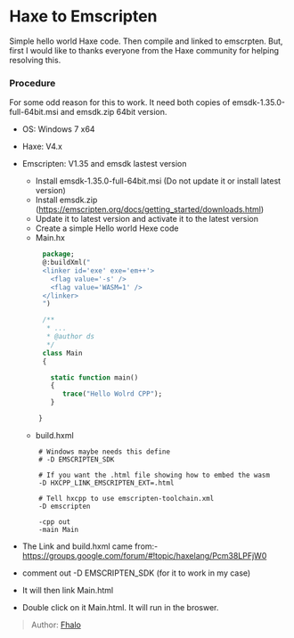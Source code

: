 [tags]: / "Haxe, Emscripten"
# Haxe to Emscripten
Simple hello world  Haxe code. Then compile and linked to emscrpten.
But, first I would like to thanks everyone from the Haxe community for helping
resolving this.

### Procedure
For some odd reason for this to work. It need both copies of emsdk-1.35.0-full-64bit.msi and emsdk.zip 64bit version.


* OS: Windows 7 x64
* Haxe: V4.x
* Emscripten: V1.35 and emsdk lastest version

  * Install emsdk-1.35.0-full-64bit.msi (Do not update it or install latest version)
  * Install emsdk.zip (https://emscripten.org/docs/getting_started/downloads.html)
  * Update it to latest version and activate it to the latest version
  * Create a simple Hello world Hexe code
   * Main.hx
   
    ```haxe
         package;
         @:buildXml("
         <linker id='exe' exe='em++'>
           <flag value='-s' />
           <flag value='WASM=1' />
         </linker>
         ")

         /**
          * ...
          * @author ds
          */
         class Main 
         {

           static function main() 
           {
              trace("Hello Wolrd CPP");
           }

        }
    ```
    * build.hxml
   ```
       # Windows maybe needs this define
       # -D EMSCRIPTEN_SDK

       # If you want the .html file showing how to embed the wasm
       -D HXCPP_LINK_EMSCRIPTEN_EXT=.html

       # Tell hxcpp to use emscripten-toolchain.xml
       -D emscripten

       -cpp out
       -main Main
    ```
 * The Link and build.hxml came from:- https://groups.google.com/forum/#!topic/haxelang/Pcm38LPFjW0
 * comment out -D EMSCRIPTEN_SDK (for it to work in my case)
 * It will then link Main.html
 * Double click on it Main.html. It will run in the broswer.
 


> Author: [Fhalo](https://github.com/Fhalo48)
